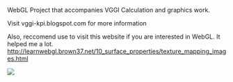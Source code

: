WebGL
Project that accompanies VGGI Calculation and graphics work.

Visit vggi-kpi.blogspot.com for more information

Also, reccomend use to visit this website if you are interested in WebGL. It helped me a lot.
http://learnwebgl.brown37.net/10_surface_properties/texture_mapping_images.html

![](https://github.com/RomanGhub/vggi_lab1/blob/CGW/Animation.gif)
